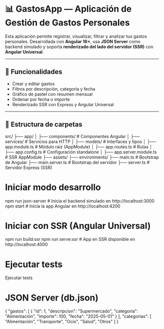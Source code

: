 # 📊 GastosApp — Aplicación de Gestión de Gastos Personales

Esta aplicación permite registrar, visualizar, filtrar y analizar tus gastos personales. Desarrollada con **Angular 16+**, usa **JSON Server** como backend simulado y soporta **renderizado del lado del servidor (SSR)** con **Angular Universal**.

---

## 🚀 Funcionalidades

- Crear y editar gastos
- Filtros por descripción, categoría y fecha
- Gráfico de pastel con resumen mensual
- Ordenar por fecha o importe
- Renderizado SSR con Express y Angular Universal

---

## 📁 Estructura de carpetas

src/
├── app/
│   ├── components/        # Componentes Angular
│   ├── services/          # Servicios para HTTP
│   ├── models/            # Interfaces y tipos
│   ├── app.module.ts      # Módulo raíz (AppModule)
│   ├── app.routes.ts      # Rutas
│   ├── app.config.ts      # Configuración standalone
│   ├── app.server.module.ts # SSR AppModule
├── assets/
├── environments/
├── main.ts                # Bootstrap de Angular
├── main.server.ts         # Bootstrap del servidor
├── server.ts              # Servidor Express (SSR)

# Iniciar modo desarrollo #

npm run json-server      # Inicia el backend simulado en http://localhost:3000
npm start                # Inicia la app Angular en http://localhost:4200

# Iniciar con SSR (Angular Universal) #
npm run build:ssr
npm run serve:ssr        # App en SSR disponible en http://localhost:4000

# Ejecutar tests #
 Ejecutar tests

 # JSON Server (db.json) #
 {
  "gastos": [
    {
      "id": 1,
      "descripcion": "Supermercado",
      "categoria": "Alimentación",
      "importe": 100,
      "fecha": "2025-05-01"
    }
  ],
  "categorias": [
    "Alimentación", "Transporte", "Ocio", "Salud", "Otros"
  ]
}

